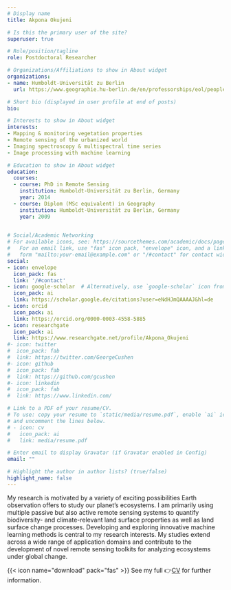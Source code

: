 ```yaml
---
# Display name
title: Akpona Okujeni

# Is this the primary user of the site?
superuser: true

# Role/position/tagline
role: Postdoctoral Researcher

# Organizations/Affiliations to show in About widget
organizations:
- name: Humboldt-Universität zu Berlin
  url: https://www.geographie.hu-berlin.de/en/professorships/eol/people/labmembers/akpona_okujeni

# Short bio (displayed in user profile at end of posts)
bio:

# Interests to show in About widget
interests:
- Mapping & monitoring vegetation properties
- Remote sensing of the urbanized world
- Imaging spectroscopy & multispectral time series
- Image processing with machine learning

# Education to show in About widget
education:
  courses:
  - course: PhD in Remote Sensing
    institution: Humboldt-Universität zu Berlin, Germany
    year: 2014
  - course: Diplom (MSc equivalent) in Geography 
    institution: Humboldt-Universität zu Berlin, Germany
    year: 2009
    

# Social/Academic Networking
# For available icons, see: https://sourcethemes.com/academic/docs/page-builder/#icons
#   For an email link, use "fas" icon pack, "envelope" icon, and a link in the
#   form "mailto:your-email@example.com" or "/#contact" for contact widget.
social:
- icon: envelope
  icon_pack: fas
  link: '/#contact'
- icon: google-scholar  # Alternatively, use `google-scholar` icon from `ai` icon pack
  icon_pack: ai
  link: https://scholar.google.de/citations?user=eNdHJmQAAAAJ&hl=de
- icon: orcid
  icon_pack: ai
  link: https://orcid.org/0000-0003-4558-5885
- icon: researchgate
  icon_pack: ai
  link: https://www.researchgate.net/profile/Akpona_Okujeni
#- icon: twitter
#  icon_pack: fab
#  link: https://twitter.com/GeorgeCushen
#- icon: github
#  icon_pack: fab
#  link: https://github.com/gcushen
#- icon: linkedin
#  icon_pack: fab
#  link: https://www.linkedin.com/

# Link to a PDF of your resume/CV.
# To use: copy your resume to `static/media/resume.pdf`, enable `ai` icons in `params.toml`, 
# and uncomment the lines below.
# - icon: cv
#   icon_pack: ai
#   link: media/resume.pdf

# Enter email to display Gravatar (if Gravatar enabled in Config)
email: ""

# Highlight the author in author lists? (true/false)
highlight_name: false
---
```


My research is motivated by a variety of exciting possibilities Earth observation offers to study our planet’s ecosystems. I am primarily using multiple passive but also active remote sensing systems to quantify biodiversity- and climate-relevant land surface properties as well as land surface change processes. Developing and exploring innovative machine learning methods is central to my research interests. My studies extend across a wide range of application domains and contribute to the development of novel remote sensing toolkits for analyzing ecosystems under global change.

{{< icon name="download" pack="fas" >}} See my full 👉[CV](hhttps://www.dropbox.com/s/ah3taoxenq570mh/okujeni_cv_public_february2022.pdf?dl=0) for further information.